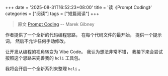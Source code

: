 +++
date = '2025-08-31T16:52:23+08:00'
title = '读《Prompt Coding》'
categories = ["阅读"]
tags = ["短篇阅读"]
+++

> 原文 [Prompt Coding](https://www.gibney.org/prompt_coding) -- Marek Gibney

作者提供了一个全新的代码编程思路，
在每个代码文件的最开始，
提供一个提示词，
然后不允许任何手动修改。

让开发从编程的视角转变为 Vibe Code。
我认为想法非常不错，
我接下来会尝试按照这个思路来完善我的 `hcli` 工具包。

我将会开启一个全新系列来整理 `hcli` 。
